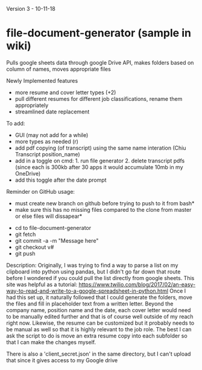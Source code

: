 
Version 3 - 10-11-18
# file-document-generator (sample in wiki)
Pulls  google sheets data through google Drive API, makes folders based on column of names, moves appropriate files

Newly Implemented features
- more resume and cover letter types (+2)
- pull different resumes for different job classifications, rename them appropriately
- streamlined date replacement

To add:
- GUI (may not add for a while)
- more types as needed (r)
- add pdf copying (of transcript) using the same name interation (Chiu Transcript position_name) 
- add in a toggle on cmd: 1. run file generator 2. delete transcript pdfs 
 (since each is 300kb after 30 apps it would accumulate 10mb in my OneDrive)
- add this toggle after the date prompt


Reminder on GitHub usage:
* must create new branch on github before trying to push to it from bash*
* make sure this has no missing files compared to the clone from master or else files will dissapear*
- cd to file-document-generator
- git fetch
- git commit -a -m "Message here"
- git checkout v#
- git push 

Description:
Originally, I was trying to find a way to parse a list on my clipboard into python using pandas, but I didn't go far down that route before I wondered if you could pull the list directly from google sheets. 
This site was helpful as a tutorial: 
https://www.twilio.com/blog/2017/02/an-easy-way-to-read-and-write-to-a-google-spreadsheet-in-python.html
Once I had this set up, it naturally followed that I could generate the folders, move the files and fill in placeholder text from a written letter. Beyond the company name, position name and the date, each cover letter would need to be manually edited further and that is of course well outside of my reach right now. Likewise, the resume can be customized but it probably needs to be manual as well so that it is highly relevant to the job role. The best I can ask the script to do is move an extra resume copy into each subfolder so that I can make the changes myself. 

There is also a 'client_secret.json' in the same directory, but I can't upload that since it gives access to my Google drive
